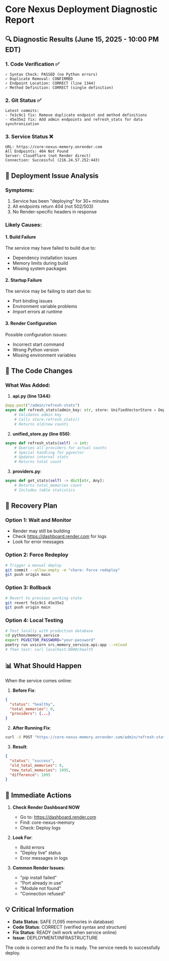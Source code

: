 # Core Nexus Deployment Diagnostic Report

## 🔍 Diagnostic Results (June 15, 2025 - 10:00 PM EDT)

### 1. **Code Verification** ✅
```
✓ Syntax Check: PASSED (no Python errors)
✓ Duplicate Removal: CONFIRMED
✓ Endpoint Location: CORRECT (line 1344)
✓ Method Definition: CORRECT (single definition)
```

### 2. **Git Status** ✅
```
Latest commits:
- fe1c9c1 fix: Remove duplicate endpoint and method definitions
- 45e35e2 fix: Add admin endpoints and refresh_stats for data synchronization
```

### 3. **Service Status** ❌
```
URL: https://core-nexus-memory.onrender.com
All Endpoints: 404 Not Found
Server: Cloudflare (not Render direct)
Connection: Successful (216.24.57.252:443)
```

## 🚨 Deployment Issue Analysis

### Symptoms:
1. Service has been "deploying" for 30+ minutes
2. All endpoints return 404 (not 502/503)
3. No Render-specific headers in response

### Likely Causes:

#### 1. **Build Failure**
The service may have failed to build due to:
- Dependency installation issues
- Memory limits during build
- Missing system packages

#### 2. **Startup Failure** 
The service may be failing to start due to:
- Port binding issues
- Environment variable problems
- Import errors at runtime

#### 3. **Render Configuration**
Possible configuration issues:
- Incorrect start command
- Wrong Python version
- Missing environment variables

## 🔧 The Code Changes

### What Was Added:
1. **api.py (line 1344)**:
```python
@app.post("/admin/refresh-stats")
async def refresh_stats(admin_key: str, store: UnifiedVectorStore = Depends(get_store)):
    # Validates admin key
    # Calls store.refresh_stats()
    # Returns old/new counts
```

2. **unified_store.py (line 656)**:
```python
async def refresh_stats(self) -> int:
    # Queries all providers for actual counts
    # Special handling for pgvector
    # Updates internal stats
    # Returns total count
```

3. **providers.py**:
```python
async def get_stats(self) -> dict[str, Any]:
    # Returns total_memories count
    # Includes table statistics
```

## 🚀 Recovery Plan

### Option 1: Wait and Monitor
- Render may still be building
- Check https://dashboard.render.com for logs
- Look for error messages

### Option 2: Force Redeploy
```bash
# Trigger a manual deploy
git commit --allow-empty -m "chore: Force redeploy"
git push origin main
```

### Option 3: Rollback
```bash
# Revert to previous working state
git revert fe1c9c1 45e35e2
git push origin main
```

### Option 4: Local Testing
```bash
# Test locally with production database
cd python/memory_service
export PGVECTOR_PASSWORD="your-password"
poetry run uvicorn src.memory_service.api:app --reload
# Then test: curl localhost:8000/health
```

## 📊 What Should Happen

When the service comes online:

1. **Before Fix**:
```json
{
  "status": "healthy",
  "total_memories": 0,
  "providers": {...}
}
```

2. **After Running Fix**:
```bash
curl -X POST "https://core-nexus-memory.onrender.com/admin/refresh-stats?admin_key=refresh-stats-2025"
```

3. **Result**:
```json
{
  "status": "success",
  "old_total_memories": 0,
  "new_total_memories": 1095,
  "difference": 1095
}
```

## 🎯 Immediate Actions

1. **Check Render Dashboard NOW**
   - Go to: https://dashboard.render.com
   - Find: core-nexus-memory
   - Check: Deploy logs

2. **Look For**:
   - Build errors
   - "Deploy live" status
   - Error messages in logs

3. **Common Render Issues**:
   - "pip install failed"
   - "Port already in use"
   - "Module not found"
   - "Connection refused"

## 💡 Critical Information

- **Data Status**: SAFE (1,095 memories in database)
- **Code Status**: CORRECT (verified syntax and structure)
- **Fix Status**: READY (will work when service online)
- **Issue**: DEPLOYMENT/INFRASTRUCTURE

The code is correct and the fix is ready. The service needs to successfully deploy.